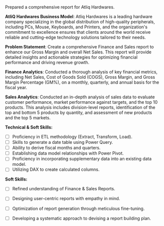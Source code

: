 Prepared a comprehensive report for Atliq Hardwares.

**AtliQ Hardwares Business Model**: Atliq Hardwares is a leading hardware company specializing in the global distribution of high-quality peripherals, including PCs, Mouse, Keyboards, and Printers, and the organization's commitment to excellence ensures that clients around the world receive reliable and cutting-edge technology solutions tailored to their needs.

**Problem Statement**: Create a comprehensive Finance and Sales report to enhance our Gross Margin and overall Net Sales. This report will provide detailed insights and actionable strategies for optimizing financial performance and driving revenue growth.

**Finance Analytics**: Conducted a thorough analysis of key financial metrics, including Net Sales, Cost of Goods Sold (COGS), Gross Margin, and Gross Margin Percentage (GM%), on a monthly, quarterly, and annual basis for the fiscal year.

**Sales Analytics**: Conducted an in-depth analysis of sales data to evaluate customer performance, market performance against targets, and the top 10 products. This analysis includes division-level reports, identification of the top and bottom 5 products by quantity, and assessment of new products and the top 5 markets.

**Technical & Soft Skills:**
- [ ] Proficiency in ETL methodology (Extract, Transform, Load).
- [ ] Skills to generate a date table using Power Query.
- [ ] Ability to derive fiscal months and quarters.
- [ ] Establishing data model relationships with Power Pivot.
- [ ] Proficiency in incorporating supplementary data into an existing data model.
- [ ] Utilizing DAX to create calculated columns.

**Soft Skills:**
- [ ] Refined understanding of Finance & Sales Reports.
- [ ] Designing user-centric reports with empathy in mind.
- [ ] Optimization of report generation through meticulous fine-tuning.
- [ ] Developing a systematic approach to devising a report building plan.

